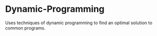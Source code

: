 # Dynamic-Programming
Uses techniques of dynamic programming to find an optimal solution to common programs.
